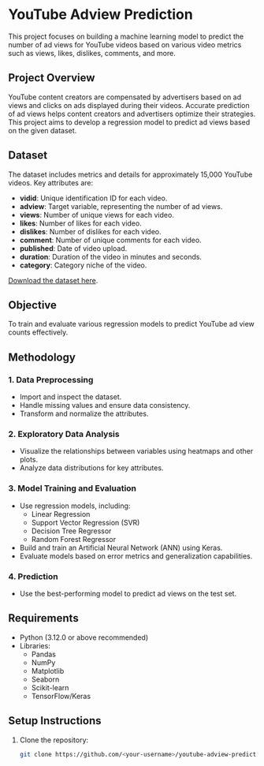 # YouTube Adview Prediction

This project focuses on building a machine learning model to predict the number of ad views for YouTube videos based on various video metrics such as views, likes, dislikes, comments, and more.

## Project Overview

YouTube content creators are compensated by advertisers based on ad views and clicks on ads displayed during their videos. Accurate prediction of ad views helps content creators and advertisers optimize their strategies. This project aims to develop a regression model to predict ad views based on the given dataset.

## Dataset

The dataset includes metrics and details for approximately 15,000 YouTube videos. Key attributes are:

- **vidid**: Unique identification ID for each video.
- **adview**: Target variable, representing the number of ad views.
- **views**: Number of unique views for each video.
- **likes**: Number of likes for each video.
- **dislikes**: Number of dislikes for each video.
- **comment**: Number of unique comments for each video.
- **published**: Date of video upload.
- **duration**: Duration of the video in minutes and seconds.
- **category**: Category niche of the video.

[Download the dataset here](https://drive.google.com/file/d/1Dv-HF10AUUA03AO_cQvar462eXawk0iQ/view?usp=sharing).

## Objective

To train and evaluate various regression models to predict YouTube ad view counts effectively.

## Methodology

### 1. **Data Preprocessing**
   - Import and inspect the dataset.
   - Handle missing values and ensure data consistency.
   - Transform and normalize the attributes.

### 2. **Exploratory Data Analysis**
   - Visualize the relationships between variables using heatmaps and other plots.
   - Analyze data distributions for key attributes.

### 3. **Model Training and Evaluation**
   - Use regression models, including:
     - Linear Regression
     - Support Vector Regression (SVR)
     - Decision Tree Regressor
     - Random Forest Regressor
   - Build and train an Artificial Neural Network (ANN) using Keras.
   - Evaluate models based on error metrics and generalization capabilities.

### 4. **Prediction**
   - Use the best-performing model to predict ad views on the test set.

## Requirements

- Python (3.12.0 or above recommended)
- Libraries:
  - Pandas
  - NumPy
  - Matplotlib
  - Seaborn
  - Scikit-learn
  - TensorFlow/Keras

## Setup Instructions

1. Clone the repository:
   ```bash
   git clone https://github.com/<your-username>/youtube-adview-prediction.git
